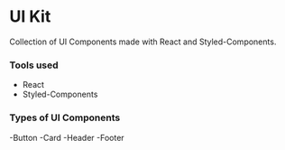 # UI Kit

Collection of UI Components made with React and Styled-Components. 

### Tools used

- React
- Styled-Components

### Types of UI Components 

-Button
-Card 
-Header
-Footer 
